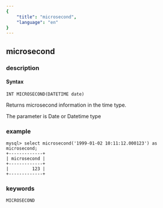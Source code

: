 ```yaml
---
{
    "title": "microsecond",
    "language": "en"
}
---
```


<!-- 
Licensed to the Apache Software Foundation (ASF) under one
or more contributor license agreements.  See the NOTICE file
distributed with this work for additional information
regarding copyright ownership.  The ASF licenses this file
to you under the Apache License, Version 2.0 (the
"License"); you may not use this file except in compliance
with the License.  You may obtain a copy of the License at

  http://www.apache.org/licenses/LICENSE-2.0

Unless required by applicable law or agreed to in writing,
software distributed under the License is distributed on an
"AS IS" BASIS, WITHOUT WARRANTIES OR CONDITIONS OF ANY
KIND, either express or implied.  See the License for the
specific language governing permissions and limitations
under the License.
-->

## microsecond
### description
#### Syntax

`INT MICROSECOND(DATETIME date)`

Returns microsecond information in the time type.

The parameter is Date or Datetime type

### example

```
mysql> select microsecond('1999-01-02 10:11:12.000123') as microsecond;
+-------------+
| microsecond |
+-------------+
|         123 |
+-------------+
```
### keywords
    MICROSECOND
